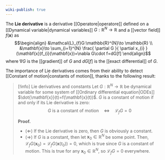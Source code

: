 ```yaml
---
wiki-publish: true
---
```

The **Lie derivative** is a derivative [[Operatore|operatore]] defined on a [[Dynamical variable|dynamical variables]] $G:\mathbb{R}^{N}\to \mathbb{R}$ and a [[vector field]] $f(\mathbf{x})$ as
$$\begin{align}
&\mathcal{L}_{f}G:\mathbb{R}^{N}\to \mathbb{R} \\
&\mathbf{x}\to \sum_{i=1}^{N} \frac{ \partial G }{ \partial x_{i} } (\mathbf{x})f_{i}(\mathbf{x})=\nabla G\cdot f=dG[f]
\end{align}$$
where $\nabla G$ is the [[gradient]] of $G$ and $dG[f]$ is the [[exact differential]] of $G$.

The importance of Lie derivatives comes from their ability to detect [[Constant of motion|constants of motion]], thanks to the following result:

> [!info] Lie derivatives and constants
> Let $G:\mathbb{R}^{N}\to \mathbb{R}$ be dynamical variable for some system of [[Ordinary differential equation|ODEs]] $\dot{\mathbf{x}}(t)=f(\mathbf{x}(t))$. $G$ is a constant of motion if and only if its Lie derivative is zero:
> $$G\text{ is a constant of motion}\quad\Leftrightarrow\quad \mathcal{L}_{f}G=0$$
> 
> **Proof.**
> - $(\Leftarrow)$ If the Lie derivative is zero, then $G$ is obviously a constant.
> - $(\Rightarrow)$ If $G$ is a constant, then let $\mathbf{x}_{0}\in \mathbb{R}^{N}$ be some point. Then, $\mathcal{L}_{f}G(\mathbf{x}_{0})=\mathcal{L}_{f}G(\mathbf{x}(t_{0}))=0$, which is true since $G$ is a constant of motion. This is true for any $\mathbf{x}_{0}\in \mathbb{R}^{N}$, so $\mathcal{L}_{f}G=0$ everywhere.
